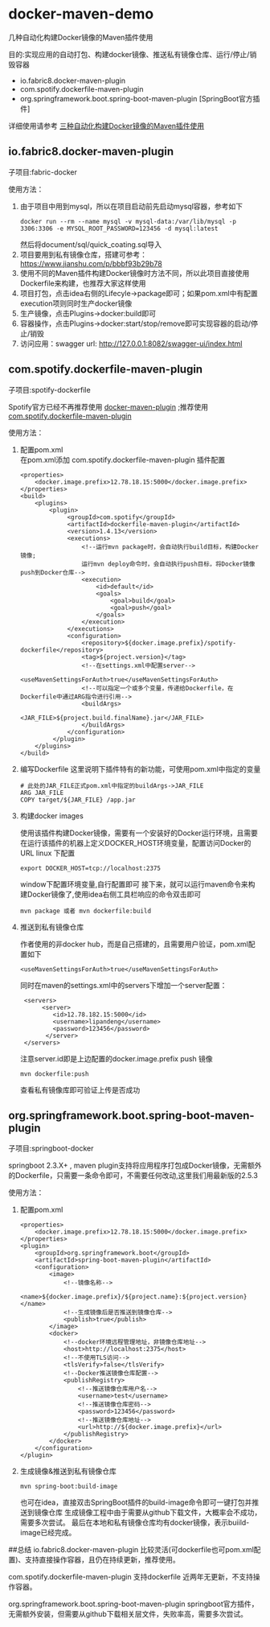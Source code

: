 # docker-maven-demo

几种自动化构建Docker镜像的Maven插件使用

目的:实现应用的自动打包、构建docker镜像、推送私有镜像仓库、运行/停止/销毁容器
- io.fabric8.docker-maven-plugin
- com.spotify.dockerfile-maven-plugin
- org.springframework.boot.spring-boot-maven-plugin [SpringBoot官方插件]  

详细使用请参考 [三种自动化构建Docker镜像的Maven插件使用](https://www.jianshu.com/p/6e5123f2e0b5)

## io.fabric8.docker-maven-plugin
子项目:fabric-docker

使用方法：
1) 由于项目中用到mysql，所以在项目启动前先启动mysql容器，参考如下
   ~~~
   docker run --rm --name mysql -v mysql-data:/var/lib/mysql -p 3306:3306 -e MYSQL_ROOT_PASSWORD=123456 -d mysql:latest
   ~~~
   然后将document/sql/quick_coating.sql导入
1) 项目要用到私有镜像仓库，搭建可参考：https://www.jianshu.com/p/bbbf93b29b78    
1) 使用不同的Maven插件构建Docker镜像时方法不同，所以此项目直接使用Dockerfile来构建，也推荐大家这样使用   
1) 项目打包，点击idea右侧的Lifecyle->package即可；如果pom.xml中有配置execution项则同时生产docker镜像
1) 生产镜像，点击Plugins->docker:build即可
1) 容器操作，点击Plugins->docker:start/stop/remove即可实现容器的启动/停止/销毁 
1) 访问应用：swagger url: http://127.0.0.1:8082/swagger-ui/index.html

## com.spotify.dockerfile-maven-plugin
子项目:spotify-dockerfile

Spotify官方已经不再推荐使用 [docker-maven-plugin](https://github.com/spotify/docker-maven-plugin) ;推荐使用 [com.spotify.dockerfile-maven-plugin](https://github.com/spotify/dockerfile-maven)

使用方法：
1) 配置pom.xml  
   在pom.xml添加 com.spotify.dockerfile-maven-plugin 插件配置
   ~~~
   <properties>
       <docker.image.prefix>12.78.18.15:5000</docker.image.prefix>
   </properties>
   <build>
       <plugins>
           <plugin>
                <groupId>com.spotify</groupId>
                <artifactId>dockerfile-maven-plugin</artifactId>
                <version>1.4.13</version>
                <executions>
                    <!--运行mvn package时，会自动执行build目标，构建Docker镜像;
                    运行mvn deploy命令时，会自动执行push目标，将Docker镜像push到Docker仓库-->
                    <execution>
                        <id>default</id>
                        <goals>
                            <goal>build</goal>
                            <goal>push</goal>
                        </goals>
                    </execution>
                </executions>
                <configuration>
                    <repository>${docker.image.prefix}/spotify-dockerfile</repository>
                    <tag>${project.version}</tag>
                    <!--在settings.xml中配置server-->
                    <useMavenSettingsForAuth>true</useMavenSettingsForAuth>
                    <!--可以指定一个或多个变量，传递给Dockerfile，在Dockerfile中通过ARG指令进行引用-->
                    <buildArgs>
                        <JAR_FILE>${project.build.finalName}.jar</JAR_FILE>
                    </buildArgs>
                </configuration>
            </plugin>
       </plugins>
   </build>
   ~~~
2) 编写Dockerfile
   这里说明下插件特有的新功能，可使用pom.xml中指定的变量
   ~~~
   # 此处的JAR_FILE正式pom.xml中指定的buildArgs->JAR_FILE
   ARG JAR_FILE
   COPY target/${JAR_FILE} /app.jar
   ~~~
3) 构建docker images

   使用该插件构建Docker镜像，需要有一个安装好的Docker运行环境，且需要在运行该插件的机器上定义DOCKER_HOST环境变量，配置访问Docker的URL
   linux 下配置
   ~~~
   export DOCKER_HOST=tcp://localhost:2375
   ~~~
   window下配置环境变量,自行配置即可
   接下来，就可以运行maven命令来构建Docker镜像了,使用idea右侧工具栏响应的命令双击即可
   ~~~
   mvn package 或者 mvn dockerfile:build
   ~~~
4) 推送到私有镜像仓库
   
   作者使用的非docker hub，而是自己搭建的，且需要用户验证，pom.xml配置如下
   ~~~
   <useMavenSettingsForAuth>true</useMavenSettingsForAuth>
   ~~~
   同时在maven的settings.xml中的servers下增加一个server配置：
   ~~~
    <servers>
         <server>
            <id>12.78.182.15:5000</id>
            <username>lipandeng</username>
            <password>123456</password>
          </server>
    </servers>
   ~~~
   注意server.id即是上边配置的docker.image.prefix
   push 镜像
   ~~~
   mvn dockerfile:push
   ~~~
   查看私有镜像库即可验证上传是否成功

## org.springframework.boot.spring-boot-maven-plugin
子项目:springboot-docker

springboot 2.3.X+ , maven plugin支持将应用程序打包成Docker镜像，无需额外的Dockerfile，只需要一条命令即可，不需要任何改动,这里我们用最新版的2.5.3

使用方法：
1) 配置pom.xml
   ~~~
   <properties>
       <docker.image.prefix>12.78.18.15:5000</docker.image.prefix>
   </properties>
   <plugin>
       <groupId>org.springframework.boot</groupId>
       <artifactId>spring-boot-maven-plugin</artifactId>
       <configuration> 
           <image>
               <!--镜像名称-->
               <name>${docker.image.prefix}/${project.name}:${project.version}</name>
               <!--生成镜像后是否推送到镜像仓库-->
               <publish>true</publish>
           </image> 
           <docker>
               <!--docker环境远程管理地址，非镜像仓库地址-->
               <host>http://localhost:2375</host>
               <!--不使用TLS访问-->
               <tlsVerify>false</tlsVerify>
               <!--Docker推送镜像仓库配置-->
               <publishRegistry>   
                   <!--推送镜像仓库用户名-->
                   <username>test</username>
                   <!--推送镜像仓库密码-->
                   <password>123456</password>
                   <!--推送镜像仓库地址-->
                   <url>http://${docker.image.prefix}</url>      
               </publishRegistry>      
           </docker>
       </configuration> 
   </plugin>   
   ~~~
2) 生成镜像&推送到私有镜像仓库
   ~~~
   mvn spring-boot:build-image
   ~~~
   也可在idea，直接双击SpringBoot插件的build-image命令即可一键打包并推送到镜像仓库
   生成镜像工程中由于需要从github下载文件，大概率会不成功，需要多次尝试。
   最后在本地和私有镜像仓库均有docker镜像，表示buiild-image已经完成。
   
##总结 
io.fabric8.docker-maven-plugin 比较灵活(可dockerfile也可pom.xml配置)、支持直接操作容器，且仍在持续更新，推荐使用。

com.spotify.dockerfile-maven-plugin 支持dockerfile 近两年无更新，不支持操作容器。

org.springframework.boot.spring-boot-maven-plugin springboot官方插件，无需额外安装，但需要从github下载相关层文件，失败率高，需要多次尝试。